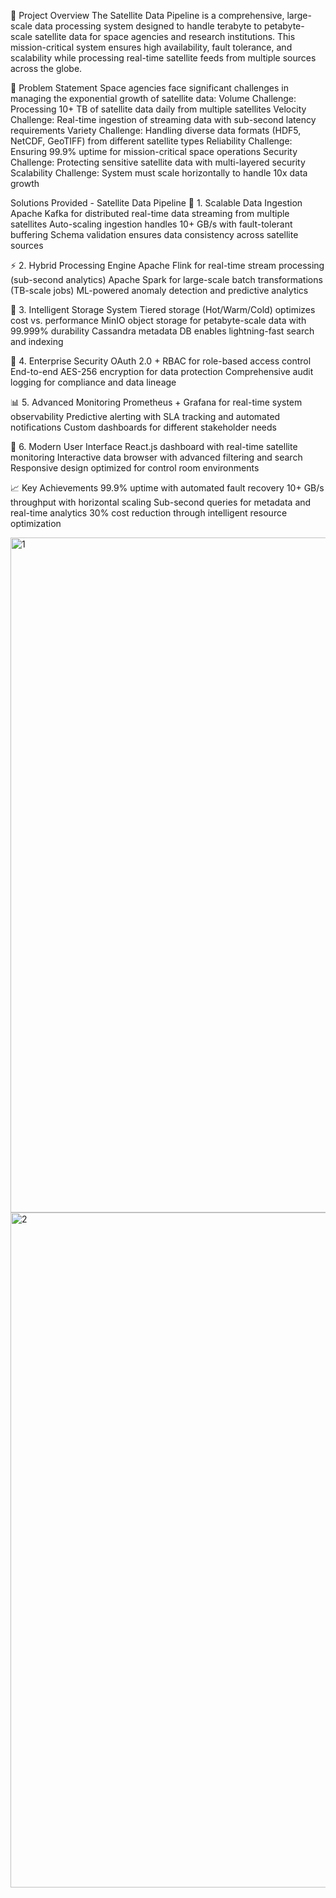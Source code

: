 📡 Project Overview
The Satellite Data Pipeline is a comprehensive, large-scale data processing system designed to handle terabyte to petabyte-scale satellite data for space agencies and research institutions. This mission-critical system ensures high availability, fault tolerance, and scalability while processing real-time satellite feeds from multiple sources across the globe.

🎯 Problem Statement
Space agencies face significant challenges in managing the exponential growth of satellite data:
Volume Challenge: Processing 10+ TB of satellite data daily from multiple satellites
Velocity Challenge: Real-time ingestion of streaming data with sub-second latency requirements
Variety Challenge: Handling diverse data formats (HDF5, NetCDF, GeoTIFF) from different satellite types
Reliability Challenge: Ensuring 99.9% uptime for mission-critical space operations
Security Challenge: Protecting sensitive satellite data with multi-layered security
Scalability Challenge: System must scale horizontally to handle 10x data growth

Solutions Provided - Satellite Data Pipeline
🚀 1. Scalable Data Ingestion
Apache Kafka for distributed real-time data streaming from multiple satellites
Auto-scaling ingestion handles 10+ GB/s with fault-tolerant buffering
Schema validation ensures data consistency across satellite sources

⚡ 2. Hybrid Processing Engine
Apache Flink for real-time stream processing (sub-second analytics)
Apache Spark for large-scale batch transformations (TB-scale jobs)
ML-powered anomaly detection and predictive analytics

💾 3. Intelligent Storage System
Tiered storage (Hot/Warm/Cold) optimizes cost vs. performance
MinIO object storage for petabyte-scale data with 99.999% durability
Cassandra metadata DB enables lightning-fast search and indexing

🔐 4. Enterprise Security
OAuth 2.0 + RBAC for role-based access control
End-to-end AES-256 encryption for data protection
Comprehensive audit logging for compliance and data lineage

📊 5. Advanced Monitoring
Prometheus + Grafana for real-time system observability
Predictive alerting with SLA tracking and automated notifications
Custom dashboards for different stakeholder needs

🎨 6. Modern User Interface
React.js dashboard with real-time satellite monitoring
Interactive data browser with advanced filtering and search
Responsive design optimized for control room environments

📈 Key Achievements
99.9% uptime with automated fault recovery
10+ GB/s throughput with horizontal scaling
Sub-second queries for metadata and real-time analytics
30% cost reduction through intelligent resource optimization


<img width="1920" height="1080" alt="1" src="https://github.com/user-attachments/assets/d011e05f-b8e0-488b-900c-f72155ee61ae" />
<img width="1920" height="1080" alt="2" src="https://github.com/user-attachments/assets/d30b153c-8b55-4552-8b69-8844c40ce80a" />
